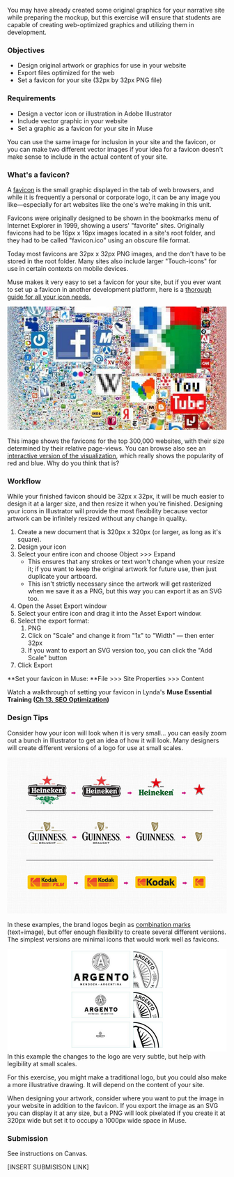 You may have already created some original graphics for your narrative site while preparing the mockup, but this exercise will ensure that students are capable of creating web-optimized graphics and utilizing them in development. 

### Objectives

* Design original artwork or graphics for use in your website
* Export files optimized for the web
* Set a favicon for your site \(32px by 32px PNG file\)

### Requirements

* Design a vector icon or illustration in Adobe Illustrator
* Include vector graphic in your website
* Set a graphic as a favicon for your site in Muse

You can use the same image for inclusion in your site and the favicon, or you can make two different vector images if your idea for a favicon doesn't make sense to include in the actual content of your site. 

### What's a favicon?

A [favicon](https://en.wikipedia.org/wiki/Favicon) is the small graphic displayed in the tab of web browsers, and while it is frequently a personal or corporate logo, it can be any image you like—especially for art websites like the one's we're making in this unit. 

Favicons were originally designed to be shown in the bookmarks menu of Internet Explorer in 1999, showing a users' "favorite" sites. Originally favicons had to be 16px x 16px images located in a site's root folder, and they had to be called "favicon.ico" using an obscure file format. 

Today most favicons are 32px x 32px PNG images, and the don't have to be stored in the root folder. Many sites also include larger "Touch-icons" for use in certain contexts on mobile devices. 

Muse makes it very easy to set a favicon for your site, but if you ever want to set up a favicon in another development platform, here is a [thorough guide for all your icon needs.](https://css-tricks.com/favicon-quiz/)

![](/assets/lesson-4/top-favicons.jpg)

This image shows the favicons for the top 300,000 websites, with their size determined by their relative page-views. You can browse also see an [interactive version of the visualization](https://nmap.org/favicon/), which really shows the popularity of red and blue. Why do you think that is? 

### Workflow

While your finished favicon should be 32px x 32px, it will be much easier to design it at a larger size, and then resize it when you're finished. Designing your icons in Illustrator will provide the most flexibility because vector artwork can be infinitely resized without any change in quality. 

1. Create a new document that is 320px x 320px \(or larger, as long as it's square\). 
2. Design your icon
3. Select your entire icon and choose Object &gt;&gt;&gt; Expand 
   * This ensures that any strokes or text won't change when your resize it; if you want to keep the original artwork for future use, then just duplicate your artboard.
   * This isn't strictly necessary since the artwork will get rasterized when we save it as a PNG, but this way you can export it as an SVG too.
4. Open the Asset Export window
5. Select your entire icon and drag it into the Asset Export window.
6. Select the export format:
   1. PNG
   2. Click on "Scale" and change it from "1x" to "Width" — then enter 32px
   3. If you want to export an SVG version too, you can click the "Add Scale" button 
7. Click Export

**Set your favicon in Muse: **File &gt;&gt;&gt; Site Properties &gt;&gt;&gt; Content

Watch a walkthrough of setting your favicon in Lynda's **Muse Essential Training \(**[**Ch 13. SEO Optimization**](https://www.lynda.com/Muse-tutorials/SEO-optimization/532182/577548-4.html)**\)**

### Design Tips

Consider how your icon will look when it is very small... you can easily zoom out a bunch in Illustrator to get an idea of how it will look. Many designers will create different versions of a logo for use at small scales. 

![](/assets/lesson-4/Adapting-Logos.png)

In these examples, the brand logos begin as [combination marks](https://99designs.com/blog/tips/types-of-logos/) \(text+image\), but offer enough flexibility to create several different versions. The simplest versions are minimal icons that would work well as favicons. 

![](/assets/lesson-4/argento-logo.png)In this example the changes to the logo are very subtle, but help with legibility at small scales. 

For this exercise, you might make a traditional logo, but you could also make a more illustrative drawing. It will depend on the content of your site.

When designing your artwork, consider where you want to put the image in your website in addition to the favicon. If you export the image as an SVG you can display it at any size, but a PNG will look pixelated if you create it at 320px wide but set it to occupy a 1000px wide space in Muse. 

### Submission

See instructions on Canvas.

\[INSERT SUBMISISON LINK\]








